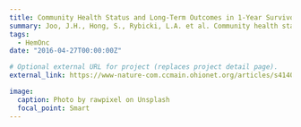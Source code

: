 ```yaml
---
title: Community Health Status and Long-Term Outcomes in 1-Year Survivors of Autologous and Allogeneic Hematopoietic Cell Transplantation
summary: Joo, J.H., Hong, S., Rybicki, L.A. et al. Community health status and long-term outcomes in 1-year survivors of autologous and allogeneic hematopoietic cell transplantation. Bone Marrow Transplant 57, 671–673 (2022).
tags:
  - HemOnc
date: "2016-04-27T00:00:00Z"

# Optional external URL for project (replaces project detail page).
external_link: https://www-nature-com.ccmain.ohionet.org/articles/s41409-022-01602-z

image:
  caption: Photo by rawpixel on Unsplash
  focal_point: Smart
---
```

